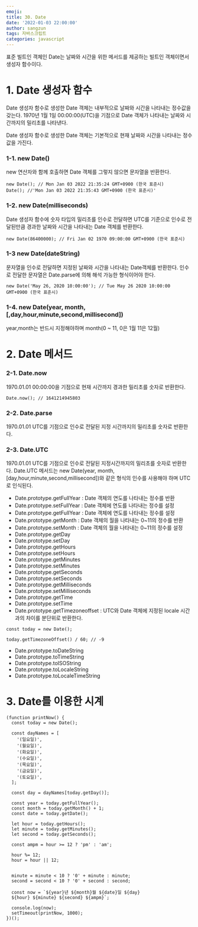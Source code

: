 ```yaml
---
emoji:
title: 30. Date
date: '2022-01-03 22:00:00'
author: sangzun
tags: 자바스크립트
categories: javascript
---
```


표준 빌트인 객체인 Date는 날짜와 시간을 위한 메서드를 제공하는 빌트인 객체이면서 생성자 함수이다.

# 1. Date 생성자 함수

Date 생성자 함수로 생성한 Date 객체는 내부적으로 날짜와 시간을 나타내는 정수값을 갖는다.
1970년 1월 1일 00:00:00(UTC)을 기점으로 Date 객체가 나타내는 날짜와 시간까지의 밀리초를 나타낸다.

Date 생성자 함수로 생성한 Date 객체는 기본적으로 현재 날짜와 시간을 나타내는 정수값을 가진다.

### 1-1. new Date()

new 연산자와 함께 호출하면 Date 객체를 그렇지 않으면 문자열을 반환한다.

```
new Date(); // Mon Jan 03 2022 21:35:24 GMT+0900 (한국 표준시)
Date(); //'Mon Jan 03 2022 21:35:43 GMT+0900 (한국 표준시)'
```

### 1-2. new Date(milliseconds)

Date 생성자 함수에 숫자 타입의 밀리초를 인수로 전달하면 UTC를 기준으로 인수로 전달된만큼 경과한 날짜와 시간을 나타내는 Date 객체를 반환한다.

```
new Date(86400000); // Fri Jan 02 1970 09:00:00 GMT+0900 (한국 표준시)
```

### 1-3 new Date(dateString)

문자열을 인수로 전달하면 지정된 날짜와 시간을 나타내는 Date객체를 반환한다. 인수로 전달한 문자열은 Date.parse에 의해 해석 가능한 형식이어야 한다.

```
new Date('May 26, 2020 10:00:00'); // Tue May 26 2020 10:00:00 GMT+0900 (한국 표준시)
```

### 1-4. new Date(year, month, [,day,hour,minute,second,millisecond])

year,month는 반드시 지정해야하며 month(0 ~ 11, 0은 1월 11은 12월)

# 2. Date 메서드

### 2-1. Date.now

1970.01.01 00:00:00을 기점으로 현재 시간까지 경과한 밀리초를 숫자로 반환한다.

```
Date.now(); // 1641214945803
```

### 2-2. Date.parse

1970.01.01 UTC를 기점으로 인수로 전달된 지정 시간까지의 밀리초를 숫자로 반환한다.

### 2-3. Date.UTC

1970.01.01 UTC를 기점으로 인수로 전달된 지정시간까지의 밀리초를 숫자로 반환한다. Date.UTC 메서드는 new Date(year, month, [day,hour,minute,second,millisecond])와 같은 형식의 인수를 사용해야 하며 UTC로 인식된다.

- Date.prototype.getFullYear : Date 객체의 연도를 나타내는 정수를 반환
- Date.prototype.setFullYear : Date 객체에 연도를 나타내는 정수를 설정
- Date.prototype.getFullYear : Date 객체에 연도를 나타내는 정수를 설정
- Date.prototype.getMonth : Date 객체의 월을 나타내는 0~11의 정수를 반환
- Date.prototype.setMonth : Date 객체의 월을 나타내는 0~11의 정수를 설정
- Date.prototype.getDay
- Date.prototype.setDay
- Date.prototype.getHours
- Date.prototype.setHours
- Date.prototype.getMinutes
- Date.prototype.setMinutes
- Date.prototype.getSeconds
- Date.prototype.setSeconds
- Date.prototype.getMilliseconds
- Date.prototype.setMilliseconds
- Date.prototype.getTime
- Date.prototype.setTime
- Date.prototype.getTimezoneoffset : UTC와 Date 객체에 지정된 locale 시간과의 차이를 분단위로 반환한다.

```
const today = new Date();

today.getTimezoneOffset() / 60; // -9
```

- Date.prototype.toDateString
- Date.prototype.toTimeString
- Date.prototype.toISOString
- Date.prototype.toLocaleString
- Date.prototype.toLocaleTimeString

# 3. Date를 이용한 시계

```
(function printNow() {
  const today = new Date();

  const dayNames = [
    '(일요일)',
    '(월요일)',
    '(화요일)',
    '(수요일)',
    '(목요일)',
    '(금요일)',
    '(토요일)',
  ];

  const day = dayNames[today.getDay()];

  const year = today.getFullYear();
  const month = today.getMonth() + 1;
  const date = today.getDate();

  let hour = today.getHours();
  let minute = today.getMinutes();
  let second = today.getSeconds();

  const ampm = hour >= 12 ? 'pm' : 'am';

  hour %= 12;
  hour = hour || 12;


  minute = minute < 10 ? '0' + minute : minute;
  second = second < 10 ? '0' + second : second;

  const now = `${year}년 ${month}월 ${date}일 ${day}
  ${hour} ${minute} ${second} ${ampm}`;

  console.log(now);
  setTimeout(printNow, 1000);
})();

```
